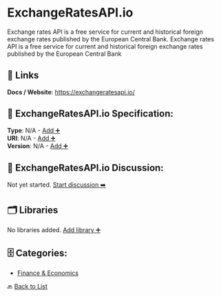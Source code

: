 # ExchangeRatesAPI.io

Exchange rates API is a free service for current and historical foreign exchange rates published by the European Central Bank.  Exchange rates API is a free service for current and historical foreign exchange rates published by the European Central Bank

##  🔗 Links
**Docs / Website**: https://exchangeratesapi.io/

## 🧬 ExchangeRatesAPI.io Specification:
**Type**: N/A - [Add ➕](https://github.com/apis-list/apis-list/edit/main/apis.yaml#L6066)  
**URI**: N/A - [Add ➕](https://github.com/apis-list/apis-list/edit/main/apis.yaml#L6066)  
**Version**: N/A - [Add ➕](https://github.com/apis-list/apis-list/edit/main/apis.yaml#L6066)

## 💬 ExchangeRatesAPI.io Discussion:
Not yet started. [Start discussion ➡️](https://github.com/apis-list/apis-list/discussions/new)

## 🗂️ Libraries

No libraries added. [Add library ➕](https://github.com/apis-list/apis-list/edit/main/apis.yaml#L6066)    


## 🗄️ Categories:
- [Finance & Economics](https://github.com/apis-list/apis-list#finance--economics-)

🔙  [Back to List](https://github.com/apis-list/apis-list)
